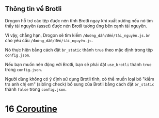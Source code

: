 ## Thông tin về Brotli

Drogon hỗ trợ các tệp được nén tĩnh Brotli ngay khi xuất xưởng nếu nó tìm thấy tài nguyên (asset) được nén Brotli tương ứng bên cạnh tài nguyên.

Vì vậy, chẳng hạn, Drogon sẽ tìm kiếm `/đường_dẫn/đến/tài_nguyên.js.br` cho yêu cầu `/đường_dẫn/đến/tài_nguyên.js`.

Nó thực hiện bằng cách đặt `br_static` thành `true` theo mặc định trong tệp `config.json`.

Nếu bạn muốn nén động với Brotli, bạn sẽ phải đặt `use_brotli` thành `true` trong `config.json`.

Người dùng không có ý định sử dụng Brotli tĩnh, có thể muốn loại bỏ "kiểm tra anh chị em" (sibling check) bổ sung của Brotli bằng cách đặt `br_static` thành `false` trong `config.json`.

# 16 [Coroutine](VI-16-Coroutines)


